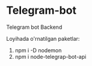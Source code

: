 # Telegram-bot
Telegram bot Backend 

Loyihada o'rnatilgan paketlar:
1. npm i -D nodemon
2. npm i node-telegrap-bot-api
